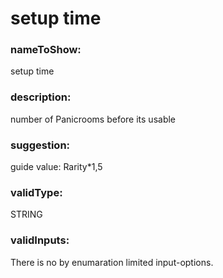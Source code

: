 

# setup time



  


### nameToShow:
  
setup time  


### description:
  
number of Panicrooms before its usable  


### suggestion:
  
guide value: Rarity*1,5  


### validType:
  
STRING  


### validInputs:
  
There is no by enumaration limited input-options.

